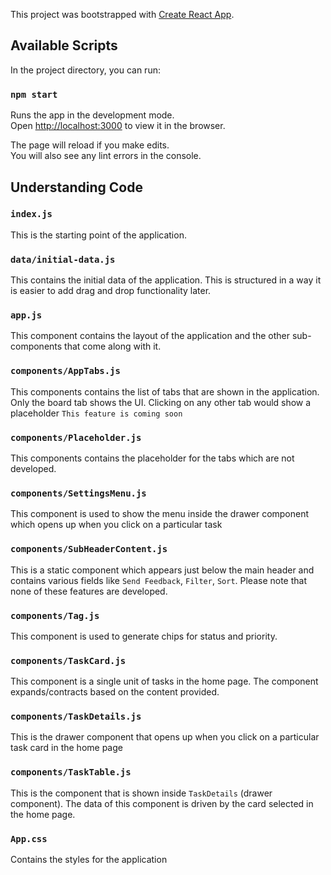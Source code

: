 This project was bootstrapped with [Create React App](https://github.com/facebook/create-react-app).

## Available Scripts

In the project directory, you can run:

### `npm start`

Runs the app in the development mode.<br />
Open [http://localhost:3000](http://localhost:3000) to view it in the browser.

The page will reload if you make edits.<br />
You will also see any lint errors in the console.

## Understanding Code

### `index.js`

This is the starting point of the application.

### `data/initial-data.js`

This contains the initial data of the application. This is structured in a way it is easier to add drag and drop functionality later.

### `app.js`

This component contains the layout of the application and the other sub-components that come along with it.

### `components/AppTabs.js`

This components contains the list of tabs that are shown in the application. Only the board tab shows the UI. Clicking on any other tab would show a placeholder `This feature is coming soon`

### `components/Placeholder.js`

This components contains the placeholder for the tabs which are not developed.

### `components/SettingsMenu.js`

This component is used to show the menu inside the drawer component which opens up when you click on a particular task

### `components/SubHeaderContent.js`

This is a static component which appears just below the main header and contains various fields like `Send Feedback`, `Filter`, `Sort`. Please note that none of these features are developed.

### `components/Tag.js`

This component is used to generate chips for status and priority.

### `components/TaskCard.js`

This component is a single unit of tasks in the home page. The component expands/contracts based on the content provided.

### `components/TaskDetails.js`

This is the drawer component that opens up when you click on a particular task card in the home page

### `components/TaskTable.js`

This is the component that is shown inside `TaskDetails` (drawer component). The data of this component is driven by the card
selected in the home page.

### `App.css`

Contains the styles for the application
